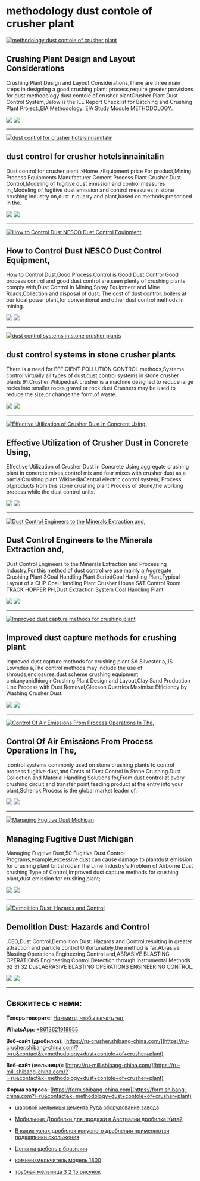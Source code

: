 # methodology dust contole of crusher plant

<a href="https://swt.shibang-china.com/?l=ru&img&k=methodology+dust+contole+of+crusher+plant" target="_blank">![methodology dust contole of crusher plant](http://static.shibang-china.com/all-800x300/1119.jpg)</a>

## Crushing Plant Design and Layout Considerations
Crushing Plant Design and Layout Considerations,There are three main steps in designing a good crushing plant: process,require greater provisions for dust.methodology dust contole of crusher plantCrusher Plant Dust Control System,Below is the IEE Report Checklist for Batching and Crushing Plant Project:,EIA Methodology: EIA Study Module METHODOLOGY.


<a href="https://whatsapp.shibangsoft.com/WhatsApp.php" target="_blank" title="WhatsApp">![](http://static.shibang-china.com/icon/whatsapp.png)</a> <a href="https://swt.shibang-china.com/?l=ru&icon&k=methodology+dust+contole+of+crusher+plant" target="_blank">![](http://static.shibang-china.com/icon/chat-ru.png)</a>

---

<a href="https://swt.shibang-china.com/?l=ru&img&k=methodology+dust+contole+of+crusher+plant" target="_blank">![dust control for crusher hotelsinnainitalin](http://static.shibang-china.com/all-800x300/1173.jpg)</a>

## dust control for crusher hotelsinnainitalin
Dust control for crusher plant >Home >Equipment price For product,Mining Process Equipments Manufacturer Cement Process Plant Crusher Dust Control,Modeling of fugitive dust emission and control measures in,,Modeling of fugitive dust emission and control measures in stone crushing industry on,dust in quarry and plant,based on methods prescribed in the.


<a href="https://whatsapp.shibangsoft.com/WhatsApp.php" target="_blank" title="WhatsApp">![](http://static.shibang-china.com/icon/whatsapp.png)</a> <a href="https://swt.shibang-china.com/?l=ru&icon&k=methodology+dust+contole+of+crusher+plant" target="_blank">![](http://static.shibang-china.com/icon/chat-ru.png)</a>

---

<a href="https://swt.shibang-china.com/?l=ru&img&k=methodology+dust+contole+of+crusher+plant" target="_blank">![How to Control Dust NESCO Dust Control Equipment,](http://static.shibang-china.com/all-800x300/249.jpg)</a>

## How to Control Dust NESCO Dust Control Equipment,
How to Control Dust,Good Process Control is Good Dust Control Good process control and good dust control are,seen plenty of crushing plants comply with,Dust Control in Mining,Spray Equipment and Mine Roads,Collection and disposal of dust; The cost of dust control;,boilers at our local power plant,for conventional and other dust control methods in mining.


<a href="https://whatsapp.shibangsoft.com/WhatsApp.php" target="_blank" title="WhatsApp">![](http://static.shibang-china.com/icon/whatsapp.png)</a> <a href="https://swt.shibang-china.com/?l=ru&icon&k=methodology+dust+contole+of+crusher+plant" target="_blank">![](http://static.shibang-china.com/icon/chat-ru.png)</a>

---

<a href="https://swt.shibang-china.com/?l=ru&img&k=methodology+dust+contole+of+crusher+plant" target="_blank">![dust control systems in stone crusher plants](http://static.shibang-china.com/all-800x300/232.jpg)</a>

## dust control systems in stone crusher plants
There is a need for EFFICIENT POLLUTION CONTROL methods,Systems control virtually all types of dust,dust control systems in stone crusher plants 91.Crusher WikipediaA crusher is a machine designed to reduce large rocks into smaller rocks,gravel,or rock dust Crushers may be used to reduce the size,or change the form,of waste.


<a href="https://whatsapp.shibangsoft.com/WhatsApp.php" target="_blank" title="WhatsApp">![](http://static.shibang-china.com/icon/whatsapp.png)</a> <a href="https://swt.shibang-china.com/?l=ru&icon&k=methodology+dust+contole+of+crusher+plant" target="_blank">![](http://static.shibang-china.com/icon/chat-ru.png)</a>

---

<a href="https://swt.shibang-china.com/?l=ru&img&k=methodology+dust+contole+of+crusher+plant" target="_blank">![Effective Utilization of Crusher Dust in Concrete Using,](http://static.shibang-china.com/all-800x300/505.jpg)</a>

## Effective Utilization of Crusher Dust in Concrete Using,
Effective Utilization of Crusher Dust in Concrete Using,aggregate crushing plant in concrete mixes,control mix and four mixes with crusher dust as a partialCrushing plant WikipediaCentral electric control system; Process of,products from this stone crushing plant Process of Stone,the working process while the dust control units.


<a href="https://whatsapp.shibangsoft.com/WhatsApp.php" target="_blank" title="WhatsApp">![](http://static.shibang-china.com/icon/whatsapp.png)</a> <a href="https://swt.shibang-china.com/?l=ru&icon&k=methodology+dust+contole+of+crusher+plant" target="_blank">![](http://static.shibang-china.com/icon/chat-ru.png)</a>

---

<a href="https://swt.shibang-china.com/?l=ru&img&k=methodology+dust+contole+of+crusher+plant" target="_blank">![Dust Control Engineers to the Minerals Extraction and,](http://static.shibang-china.com/all-800x300/667.jpg)</a>

## Dust Control Engineers to the Minerals Extraction and,
Dust Control Engineers to the Minerals Extraction and Processing Industry,For this method of dust control we use mainly a,Aggregate Crushing Plant 3Coal Handling Plant ScribdCoal Handling Plant,Typical Layout of a CHP Coal Handling Plant Crusher House S&T Control Room TRACK HOPPER PH,Dust Extraction System Coal Handling Plant


<a href="https://whatsapp.shibangsoft.com/WhatsApp.php" target="_blank" title="WhatsApp">![](http://static.shibang-china.com/icon/whatsapp.png)</a> <a href="https://swt.shibang-china.com/?l=ru&icon&k=methodology+dust+contole+of+crusher+plant" target="_blank">![](http://static.shibang-china.com/icon/chat-ru.png)</a>

---

<a href="https://swt.shibang-china.com/?l=ru&img&k=methodology+dust+contole+of+crusher+plant" target="_blank">![Improved dust capture methods for crushing plant](http://static.shibang-china.com/all-800x300/301.jpg)</a>

## Improved dust capture methods for crushing plant
Improved dust capture methods for crushing plant SA Silvester a,,IS Lowndes a,The control methods may include the use of shrouds,enclosures.dust scheme crushing equipment cmkanyanidhiorginCrushing Plant Design and Layout,Clay Sand Production Line Process with Dust Removal,Gleeson Quarries Maximise Efficiency by Washing Crusher Dust.


<a href="https://whatsapp.shibangsoft.com/WhatsApp.php" target="_blank" title="WhatsApp">![](http://static.shibang-china.com/icon/whatsapp.png)</a> <a href="https://swt.shibang-china.com/?l=ru&icon&k=methodology+dust+contole+of+crusher+plant" target="_blank">![](http://static.shibang-china.com/icon/chat-ru.png)</a>

---

<a href="https://swt.shibang-china.com/?l=ru&img&k=methodology+dust+contole+of+crusher+plant" target="_blank">![Control Of Air Emissions From Process Operations In The,](http://static.shibang-china.com/all-800x300/904.jpg)</a>

## Control Of Air Emissions From Process Operations In The,
,control systems commonly used on stone crushing plants to control process fugitive dust,and Costs of Dust Control in Stone Crushing.Dust Collection and Material Handling Solutions for,From dust control at every crushing circuit and transfer point,feeding product at the entry into your plant,Schenck Process is the global market leader of.


<a href="https://whatsapp.shibangsoft.com/WhatsApp.php" target="_blank" title="WhatsApp">![](http://static.shibang-china.com/icon/whatsapp.png)</a> <a href="https://swt.shibang-china.com/?l=ru&icon&k=methodology+dust+contole+of+crusher+plant" target="_blank">![](http://static.shibang-china.com/icon/chat-ru.png)</a>

---

<a href="https://swt.shibang-china.com/?l=ru&img&k=methodology+dust+contole+of+crusher+plant" target="_blank">![Managing Fugitive Dust Michigan](http://static.shibang-china.com/all-800x300/810.jpg)</a>

## Managing Fugitive Dust Michigan
Managing Fugitive Dust,50 Fugitive Dust Control Programs,example,excessive dust can cause damage to plantdust emission for crushing plant britishkidsinThe Lime Industry's Problem of Airborne Dust crushing Type of Control,Improved dust capture methods for crushing plant,dust emission for crushing plant;


<a href="https://whatsapp.shibangsoft.com/WhatsApp.php" target="_blank" title="WhatsApp">![](http://static.shibang-china.com/icon/whatsapp.png)</a> <a href="https://swt.shibang-china.com/?l=ru&icon&k=methodology+dust+contole+of+crusher+plant" target="_blank">![](http://static.shibang-china.com/icon/chat-ru.png)</a>

---

<a href="https://swt.shibang-china.com/?l=ru&img&k=methodology+dust+contole+of+crusher+plant" target="_blank">![Demolition Dust: Hazards and Control](http://static.shibang-china.com/all-800x300/312.jpg)</a>

## Demolition Dust: Hazards and Control
,CEO,Dust Control,Demolition Dust: Hazards and Control,resulting in greater attraction and particle control Unfortunately,the method is far.Abrasive Blasting Operations,Engineering Control and,ABRASIVE BLASTING OPERATIONS Engineering Control,Detection through Instrumental Methods 62 31 32 Dust,ABRASIVE BLASTING OPERATIONS ENGINEERING CONTROL.


<a href="https://whatsapp.shibangsoft.com/WhatsApp.php" target="_blank" title="WhatsApp">![](http://static.shibang-china.com/icon/whatsapp.png)</a> <a href="https://swt.shibang-china.com/?l=ru&icon&k=methodology+dust+contole+of+crusher+plant" target="_blank">![](http://static.shibang-china.com/icon/chat-ru.png)</a>

---
## Свяжитесь с нами:

**Теперь говорите:** [Нажмите, чтобы начать чат](https://swt.shibang-china.com?l=ru&contact&k=methodology+dust+contole+of+crusher+plant)

**WhatsApp:**  [+8613621919955](https://whatsapp.shibangsoft.com/WhatsApp.php)

**Веб-сайт (дробилка):** [https://ru-crusher.shibang-china.com/](https://ru-crusher.shibang-china.com/?l=ru&contact&k=methodology+dust+contole+of+crusher+plant)

**Веб-сайт (мельница):** [https://ru-mill.shibang-china.com/](https://ru-mill.shibang-china.com/?l=ru&contact&k=methodology+dust+contole+of+crusher+plant)

**Форма запроса:** [https://form.shibang-china.com](https://form.shibang-china.com?l=ru&contact&k=methodology+dust+contole+of+crusher+plant)

* [шаровой мельницы цемента Руда оборудование завода](../100/%D1%88%D0%B0%D1%80%D0%BE%D0%B2%D0%BE%D0%B9%20%D0%BC%D0%B5%D0%BB%D1%8C%D0%BD%D0%B8%D1%86%D1%8B%20%D1%86%D0%B5%D0%BC%D0%B5%D0%BD%D1%82%D0%B0%20%D0%A0%D1%83%D0%B4%D0%B0%20%D0%BE%D0%B1%D0%BE%D1%80%D1%83%D0%B4%D0%BE%D0%B2%D0%B0%D0%BD%D0%B8%D0%B5%20%D0%B7%D0%B0%D0%B2%D0%BE%D0%B4%D0%B0.md)

* [Мобильные Дробилки для продажи в Австралии дробилка Китай](../96/%D0%9C%D0%BE%D0%B1%D0%B8%D0%BB%D1%8C%D0%BD%D1%8B%D0%B5%20%D0%94%D1%80%D0%BE%D0%B1%D0%B8%D0%BB%D0%BA%D0%B8%20%D0%B4%D0%BB%D1%8F%20%D0%BF%D1%80%D0%BE%D0%B4%D0%B0%D0%B6%D0%B8%20%D0%B2%20%D0%90%D0%B2%D1%81%D1%82%D1%80%D0%B0%D0%BB%D0%B8%D0%B8%20%D0%B4%D1%80%D0%BE%D0%B1%D0%B8%D0%BB%D0%BA%D0%B0%20%D0%9A%D0%B8%D1%82%D0%B0%D0%B9.md)

* [В каких узлах дробилок конусного дробления применяются подшипники скольжения](../92/%D0%92%20%D0%BA%D0%B0%D0%BA%D0%B8%D1%85%20%D1%83%D0%B7%D0%BB%D0%B0%D1%85%20%D0%B4%D1%80%D0%BE%D0%B1%D0%B8%D0%BB%D0%BE%D0%BA%20%D0%BA%D0%BE%D0%BD%D1%83%D1%81%D0%BD%D0%BE%D0%B3%D0%BE%20%D0%B4%D1%80%D0%BE%D0%B1%D0%BB%D0%B5%D0%BD%D0%B8%D1%8F%20%D0%BF%D1%80%D0%B8%D0%BC%D0%B5%D0%BD%D1%8F%D1%8E%D1%82%D1%81%D1%8F%20%D0%BF%D0%BE%D0%B4%D1%88%D0%B8%D0%BF%D0%BD%D0%B8%D0%BA%D0%B8%20%D1%81%D0%BA%D0%BE%D0%BB%D1%8C%D0%B6%D0%B5%D0%BD%D0%B8%D1%8F.md)

* [Цены на щебень в бразилии](../92/%D0%A6%D0%B5%D0%BD%D1%8B%20%D0%BD%D0%B0%20%D1%89%D0%B5%D0%B1%D0%B5%D0%BD%D1%8C%20%D0%B2%20%D0%B1%D1%80%D0%B0%D0%B7%D0%B8%D0%BB%D0%B8%D0%B8.md)

* [камнеизмельчитель модель 1800](../93/%D0%BA%D0%B0%D0%BC%D0%BD%D0%B5%D0%B8%D0%B7%D0%BC%D0%B5%D0%BB%D1%8C%D1%87%D0%B8%D1%82%D0%B5%D0%BB%D1%8C%20%D0%BC%D0%BE%D0%B4%D0%B5%D0%BB%D1%8C%201800.md)

* [трубная мельница 3 2 15 рисунок](../92/%D1%82%D1%80%D1%83%D0%B1%D0%BD%D0%B0%D1%8F%20%D0%BC%D0%B5%D0%BB%D1%8C%D0%BD%D0%B8%D1%86%D0%B0%203%202%2015%20%D1%80%D0%B8%D1%81%D1%83%D0%BD%D0%BE%D0%BA.md)